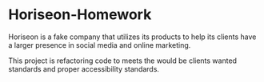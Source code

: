 # Horiseon-Homework

Horiseon is a fake company that utilizes its products to help its clients have a larger presence in social media and online marketing.

This project is refactoring code to meets the would be clients wanted standards and proper accessibility standards.
